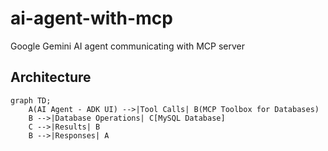 # ai-agent-with-mcp
Google Gemini AI agent communicating with MCP server


## Architecture

```mermaid
graph TD;
    A(AI Agent - ADK UI) -->|Tool Calls| B(MCP Toolbox for Databases)
    B -->|Database Operations| C[MySQL Database]
    C -->|Results| B
    B -->|Responses| A

```